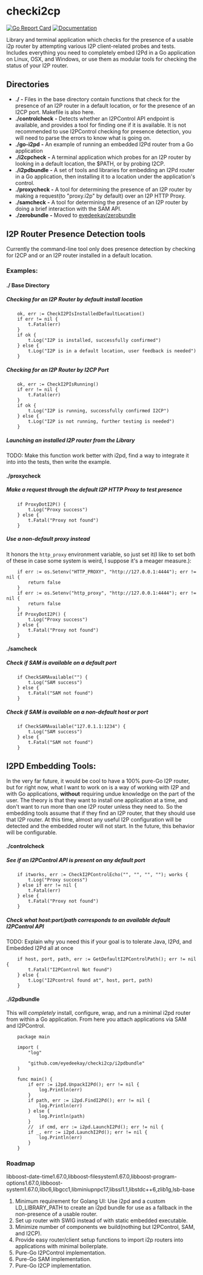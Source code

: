 checki2cp
=========

[![Go Report Card](https://goreportcard.com/badge/github.com/eyedeekay/checki2cp)](https://goreportcard.com/report/github.com/eyedeekay/checki2cp)
[![Documentation](https://godoc.org/github.com/eyedeekay/checki2cp?status.svg)](http://godoc.org/github.com/eyedeekay/checki2cp)

Library and terminal application which checks for the presence of a usable i2p
router by attempting various I2P client-related probes and tests. Includes 
everything you need to completely embed I2Pd in a Go application on Linux,
OSX, and Windows, or use them as modular tools for checking the status of your
I2P router.

Directories
-----------

 * **./**  **-** Files in the base directory contain functions that check for the presence of an I2P router in a default
  location, or for the presence of an I2CP port. Makefile is also here.
 * **./controlcheck**  **-** Detects whether an I2PControl API endpoint is available, and provides a tool for finding
  one if it is available. It is not recommended to use I2PControl checking for presence detection, you will need to
  parse the errors to know what is going on.
 * **./go-i2pd**  **-** An example of running an embedded I2Pd router from a Go application
 * **./i2cpcheck**  **-** A terminal application which probes for an I2P router by looking in a default location, the
  $PATH, or by probing I2CP.
 * **./i2pdbundle**  **-** A set of tools and libraries for embedding an I2Pd router in a Go application, then
  installing it to a location under the application's control.
 * **./proxycheck**  **-** A tool for determining the presence of an I2P router by making a request(to "proxy.i2p" by
  default) over an I2P HTTP Proxy.
 * **./samcheck**  **-** A tool for determining the presence of an I2P router by doing a brief interaction with the SAM
  API.
 * **./zerobundle**  **-** Moved to [eyedeekay/zerobundle](https://github.com/eyedeekay/zerobundle)

I2P Router Presence Detection tools
-----------------------------------

Currently the command-line tool only does presence detection by checking for I2CP and or an I2P router installed in a
default location.

### Examples:

#### ./ Base Directory

##### Checking for an I2P Router by default install location

		ok, err := CheckI2PIsInstalledDefaultLocation()
		if err != nil {
			t.Fatal(err)
		}
		if ok {
			t.Log("I2P is installed, successfully confirmed")
		} else {
			t.Log("I2P is in a default location, user feedback is needed")
		}

##### Checking for an I2P Router by I2CP Port

		ok, err := CheckI2PIsRunning()
		if err != nil {
			t.Fatal(err)
		}
		if ok {
			t.Log("I2P is running, successfully confirmed I2CP")
		} else {
			t.Log("I2P is not running, further testing is needed")
		}

##### Launching an installed I2P router from the Library

TODO: Make this function work better with i2pd, find a way to integrate it into into the tests, then write the example.

#### ./proxycheck

##### Make a request through the default I2P HTTP Proxy to test presence

		if ProxyDotI2P() {
			t.Log("Proxy success")
		} else {
			t.Fatal("Proxy not found")
		}

##### Use a non-default proxy instead

It honors the ```http_proxy``` environment variable, so just set it(I like to set both of these in case some system is
weird, I suppose it's a meager measure.):

		if err := os.Setenv("HTTP_PROXY", "http://127.0.0.1:4444"); err != nil {
			return false
		}
		if err := os.Setenv("http_proxy", "http://127.0.0.1:4444"); err != nil {
			return false
		}
		if ProxyDotI2P() {
			t.Log("Proxy success")
		} else {
			t.Fatal("Proxy not found")
		}

#### ./samcheck 

##### Check if SAM is available on a default port

		if CheckSAMAvailable("") {
			t.Log("SAM success")
		} else {
			t.Fatal("SAM not found")
		}

##### Check if SAM is available on a non-default host or port

		if CheckSAMAvailable("127.0.1.1:1234") {
			t.Log("SAM success")
		} else {
			t.Fatal("SAM not found")
		}

I2PD Embedding Tools:
---------------------

In the very far future, it would be cool to have a 100% pure-Go I2P router, but for right now, what I want to work on is
a way of working with I2P and with Go applications, **without** requiring undue knowledge on the part of the user. The
theory is that they want to install one application at a time, and don't want to run more than one I2P router unless
they need to. So the embedding tools assume that if they find an I2P router, that they should use that I2P router. At
this time, almost any useful I2P configuration will be detected and the embedded router will not start. In the future,
this behavior will be configurable.

#### ./controlcheck

##### See if an I2PControl API is present on any default port

		if itworks, err := CheckI2PControlEcho("", "", "", ""); works {
			t.Log("Proxy success")
		} else if err != nil {
			t.Fatal(err)
		} else {
			t.Fatal("Proxy not found")
		}

##### Check what host:port/path corresponds to an available default I2PControl API

TODO: Explain why you need this if your goal is to tolerate Java, I2Pd, and Embedded I2Pd all at once

		if host, port, path, err := GetDefaultI2PControlPath(); err != nil {
			t.Fatal("I2PControl Not found")
		} else {
			t.Log("I2Pcontrol found at", host, port, path)
		}

#### ./i2pdbundle

This will *completely* install, configure, wrap, and run a minimal i2pd router from within a Go application. From here
you attach applications via SAM and I2PControl.

		package main

		import (
			"log"

			"github.com/eyedeekay/checki2cp/i2pdbundle"
		)

		func main() {
			if err := i2pd.UnpackI2Pd(); err != nil {
				log.Println(err)
			}
			if path, err := i2pd.FindI2Pd(); err != nil {
				log.Println(err)
			} else {
				log.Println(path)
			}
			//	if cmd, err := i2pd.LaunchI2Pd(); err != nil {
			if _, err := i2pd.LaunchI2Pd(); err != nil {
				log.Println(err)
			}
		}


### Roadmap

libboost-date-time1.67.0,libboost-filesystem1.67.0,libboost-program-options1.67.0,libboost-system1.67.0,libc6,libgcc1,libminiupnpc17,libssl1.1,libstdc++6,zlib1g,lsb-base

 1. Minimum requirement for Golang UI: Use i2pd and a custom LD\_LIBRARY\_PATH to create an i2pd bundle for use as a
  fallback in the non-presence of a usable router.
 2. Set up router with SWIG instead of with static embedded executable.
 3. Minimize number of components we build(nothing but I2PControl, SAM, and
  I2CP).
 4. Provide easy router/client setup functions to import i2p routers into
  applications with minimal boilerplate.
 3. Pure-Go I2PControl implementation.
 4. Pure-Go SAM implementation.
 5. Pure-Go I2CP implementation.
